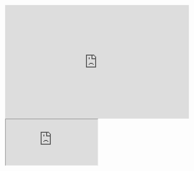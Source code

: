 <iframe width="600" height="371" seamless frameborder="0" scrolling="no" src="https://blurringtheboundaries.github.io/learning/javascript.md"></iframe>
<iframe src=https://blurringtheboundaries.github.io/learning/javascript.md title='JavaScript iFrame'></iframe>
